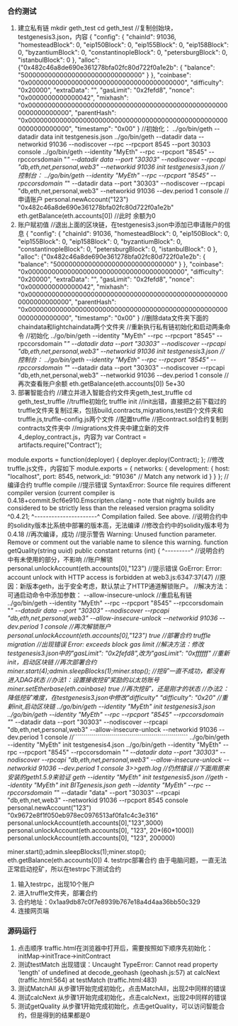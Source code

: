 ### 合约测试
1. 建立私有链
mkdir geth_test
cd geth_test
//复制创始块，testgenesis3.json，内容
{
  "config": {
    "chainId": 91036,
    "homesteadBlock": 0,
    "eip150Block": 0,
    "eip155Block": 0,
    "eip158Block": 0,
    "byzantiumBlock": 0,
    "constantinopleBlock": 0,
    "petersburgBlock": 0,
    "istanbulBlock": 0
  },
  "alloc": {"0x482c46a8de690e361278bfa02fc80d722f0a1e2b": {
    "balance": "5000000000000000000000000000000"
  }
},
  "coinbase": "0x0000000000000000000000000000000000000000",
  "difficulty": "0x20000",
  "extraData": "",
  "gasLimit": "0x2fefd8",
  "nonce": "0x0000000000000042",
  "mixhash": "0x0000000000000000000000000000000000000000000000000000000000000000",
  "parentHash": "0x0000000000000000000000000000000000000000000000000000000000000000",
  "timestamp": "0x00"
}
//初始化：
../go/bin/geth --datadir data init testgenesis.json
../go/bin/geth --datadir data --networkid 91036 --nodiscover --rpc --rpcport 8545 --port 30303 console 
../go/bin/geth --identity "MyEth" --rpc --rpcport "8545" --rpccorsdomain "*" --datadir data --port "30303" --nodiscover --rpcapi "db,eth,net,personal,web3" --networkid 91036 init testgenesis3.json
//控制台：
../go/bin/geth --identity "MyEth" --rpc --rpcport "8545" --rpccorsdomain "*" --datadir data --port "30303" --nodiscover --rpcapi "db,eth,net,personal,web3" --networkid 91036 --dev.period 1 console
//申请账户
personal.newAccount("123")
"0x482c46a8de690e361278bfa02fc80d722f0a1e2b"
eth.getBalance(eth.accounts[0])
//此时
余额为0
2. 账户赋初值
//退出上面的区块链，在testgenesis3.json中添加已申请账户的信息
{
  "config": {
    "chainId": 91036,
    "homesteadBlock": 0,
    "eip150Block": 0,
    "eip155Block": 0,
    "eip158Block": 0,
    "byzantiumBlock": 0,
    "constantinopleBlock": 0,
    "petersburgBlock": 0,
    "istanbulBlock": 0
  },
  "alloc": {"0x482c46a8de690e361278bfa02fc80d722f0a1e2b": {
    "balance": "5000000000000000000000000000000"
  }
},
  "coinbase": "0x0000000000000000000000000000000000000000",
  "difficulty": "0x20000",
  "extraData": "",
  "gasLimit": "0x2fefd8",
  "nonce": "0x0000000000000042",
  "mixhash": "0x0000000000000000000000000000000000000000000000000000000000000000",
  "parentHash": "0x0000000000000000000000000000000000000000000000000000000000000000",
  "timestamp": "0x00"
}
//删除data文件夹下面的chaindata和lightchaindata两个文件夹
//重新执行私有链初始化和启动两条命令
//初始化
../go/bin/geth --identity "MyEth" --rpc --rpcport "8545" --rpccorsdomain "*" --datadir data --port "30303" --nodiscover --rpcapi "db,eth,net,personal,web3" --networkid 91036 init testgenesis3.json
//控制台：
../go/bin/geth --identity "MyEth" --rpc --rpcport "8545" --rpccorsdomain "*" --datadir data --port "30303" --nodiscover --rpcapi "db,eth,net,personal,web3" --networkid 91036 --dev.period 1 console
//再次查看账户余额
eth.getBalance(eth.accounts[0])
5e+30
3. 部署智能合约
//建立并进入智能合约文件夹geth_test_truffle
cd geth_test_truffle
//truffle初始化
truffle init
//init出错，直接把之前下载过的truffle文件夹复制过来，包括build,contracts,migrations,test四个文件夹和truffle.js,truffle-config.js两个文件
//配置truffle
//把contract.sol合约复制到contracts文件夹中
//migrations文件夹中建立新的文件4_deploy_contract.js，内容为
var Contract = artifacts.require("Contract");

module.exports = function(deployer) {
  deployer.deploy(Contract);
};
//修改truffle.js文件，内容如下
module.exports = {
  networks: {
    development: {
      host: "localhost",
      port: 8545,
      network_id: "91036" // Match any network id
    }
  }
};
//编译合约
truffle compile
//提示错误
SyntaxError: Source file requires different compiler version (current compiler is 0.4.18+commit.9cf6e910.Emscripten.clang - note that nightly builds are considered to be strictly less than the released version
pragma solidity ^0.4.21;
^----------------------^
Compilation failed. See above.
//说明合约中的solidity版本比系统中部署的版本高，无法编译
//修改合约中的solidity版本号为0.4.18
//再次编译，成功
//提示警告
Warning: Unused function parameter. Remove or comment out the variable name to silence this warning.
    function getQuality(string uuid) public constant returns (int) {
                        ^---------^
//说明合约中有未使用的部分，不影响
//账户解锁
personal.unlockAccount(eth.accounts[0],"123")
//提示错误
GoError: Error: account unlock with HTTP access is forbidden at web3.js:6347:37(47)
//原因：新版本geth，出于安全考虑，默认禁止了HTTP通道解锁账户。
//解决方法：可通启动命令中添加参数：
--allow-insecure-unlock
//重启私有链
../go/bin/geth --identity "MyEth" --rpc --rpcport "8545" --rpccorsdomain "*" --datadir data --port "30303" --nodiscover --rpcapi "db,eth,net,personal,web3" --allow-insecure-unlock --networkid 91036 --dev.period 1 console
//再次解锁账户
personal.unlockAccount(eth.accounts[0],"123")
true
//部署合约
truffle migration
//出现错误
Error: exceeds block gas limit
//解决方法：修改testgenesis3.json中的"gasLimit": "0x2fefd8",改为"gasLimit": "0xffffff"
//重新init，启动区块链
//再次部署合约
miner.start(4);admin.sleepBlocks(1);miner.stop();
//挖矿一直不成功，都没有进入DAG状态
//办法1：设置接收挖矿奖励的以太坊账号
 miner.setEtherbase(eth.coinbase)
true
//再次挖矿，还是刚才的状态
//办法2：降低挖矿难度，在testgenesis3.json中修改"difficulty"
"difficulty": "0x20"
//重新init,启动区块链
../go/bin/geth --identity "MyEth" init testgenesis3.json
../go/bin/geth --identity "MyEth" --rpc --rpcport "8545" --rpccorsdomain "*" --datadir data --port "30303" --nodiscover --rpcapi "db,eth,net,personal,web3" --allow-insecure-unlock --networkid 91036 --dev.period 1 console
//`````````````````````````````````````````````````````````
../go/bin/geth --identity "MyEth" init testgenesis4.json
../go/bin/geth --identity "MyEth" --rpc --rpcport "8545" --rpccorsdomain "*" --datadir data --port "30303" --nodiscover --rpcapi "db,eth,net,personal,web3" --allow-insecure-unlock --networkid 91036 --dev.period 1 console 3>>geth.log
//仍然错误
//下面用原来安装的geth1.5.9来验证
geth --identity "MyEth" init testgenesis5.json
//geth --identity "MyEth" init BITgenesis.json
geth --identity "MyEth" --rpc --rpccorsdomain "*" --datadir "data" --port "30303" --rpcapi "db,eth,net,web3" --networkid 91036 --rpcport 8545 console
personal.newAccount("123")
"0x9672e8f1f050eb978ec0976513af0fa1c4c3e316"
personal.unlockAccount(eth.accounts[0],"123",3000)
personal.unlockAccount(eth.accounts[0], "123", 20*(60*1000))
personal.unlockAccount(eth.accounts[0], "123", 200000)

miner.start();admin.sleepBlocks(1);miner.stop();
eth.getBalance(eth.accounts[0])
4. testrpc部署合约
由于电脑问题，一直无法正常启动挖矿，所以在testrpc下测试合约
 1. 输入testrpc，出现10个账户
 2. 进入truffle文件夹，部署合约
 3. 合约地址：0x1aa9db87c0f7e8939b767e18a4d4aa36bb50c329
 4. 连接网页端
### 源码运行
1. 点击顺序
traffic.html在浏览器中打开后，需要按照如下顺序先初始化：initMap->initTrace->initContract
2. 测试testMatch
出现错误：Uncaught TypeError: Cannot read property 'length' of undefined
    at decode_geohash (geohash.js:57)
    at calcNext (traffic.html:564)
    at testMatch (traffic.html:483)
3. 测试MatchAll
从步骤1开始完成初始化，点击MatchAll，出现2中同样的错误
4. 测试calcNext
从步骤1开始完成初始化，点击calcNext，出现2中同样的错误
5. 测试getQuality
从步骤1开始完成初始化，点击getQuality，可以访问智能合约，但是得到的结果都是0
